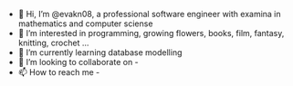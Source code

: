 - 👋 Hi, I’m @evakn08, a professional software engineer with examina in mathematics and computer sciense
- 👀 I’m interested in programming, growing flowers, books, film, fantasy, knitting, crochet ...
- 🌱 I’m currently learning database modelling
- 💞️ I’m looking to collaborate on -
- 📫 How to reach me -

<!---
evakn08/evakn08 is a ✨ special ✨ repository because its `README.md` (this file) appears on your GitHub profile.
You can click the Preview link to take a look at your changes.
--->
